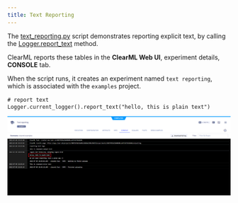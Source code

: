 ```yaml
---
title: Text Reporting
---
```


The [text_reporting.py](https://github.com/allegroai/clearml/blob/master/examples/reporting/text_reporting.py) script 
demonstrates reporting explicit text, by calling the [Logger.report_text](../../references/sdk/logger.md#report_text)
method. 

ClearML reports these tables in the **ClearML Web UI**, experiment details, **CONSOLE** tab. 

When the script runs, it creates an experiment named `text reporting`, which is associated with the `examples` project.

    # report text
    Logger.current_logger().report_text("hello, this is plain text")

![image](../../img/examples_reporting_text.png)